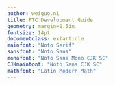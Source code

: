```yaml
---
author: weiguo.ni
title: FTC Development Guide
geometry: margin=0.5in
fontsize: 14pt
documentclass: extarticle
mainfont: "Noto Serif"
sansfont: "Noto Sans"
monofont: "Noto Sans Mono CJK SC"
CJKmainfont: "Noto Sans CJK SC"
mathfont: "Latin Modern Math"
---
```

